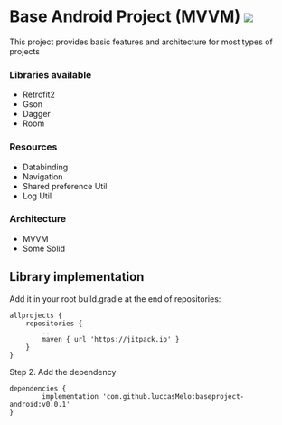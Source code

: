 # Base Android Project (MVVM) [![](https://jitpack.io/v/luccasMelo/baseproject-android.svg)](https://jitpack.io/#luccasMelo/baseproject-android)

This project provides basic features and architecture for most types of projects

### Libraries available

- Retrofit2
- Gson
- Dagger
- Room


### Resources

- Databinding
- Navigation
- Shared preference Util
- Log Util


### Architecture

- MVVM
- Some Solid

## Library implementation

Add it in your root build.gradle at the end of repositories:

	allprojects {
		repositories {
			...
			maven { url 'https://jitpack.io' }
		}
	}
Step 2. Add the dependency

	dependencies {
	        implementation 'com.github.luccasMelo:baseproject-android:v0.0.1'
	}
